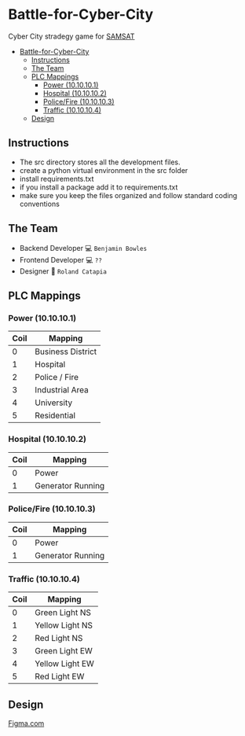 # Battle-for-Cyber-City

Cyber City stradegy game for [SAMSAT](https://www.samsat.org/)

- [Battle-for-Cyber-City](#battle-for-cyber-city)
  - [Instructions](#instructions)
  - [The Team](#the-team)
  - [PLC Mappings](#plc-mappings)
    - [Power (10.10.10.1)](#power-1010101)
    - [Hospital (10.10.10.2)](#hospital-1010102)
    - [Police/Fire (10.10.10.3)](#policefire-1010103)
    - [Traffic (10.10.10.4)](#traffic-1010104)
  - [Design](#design)
  
## Instructions

* The src directory stores all the development files.
* create a python virtual environment in the src folder
* install requirements.txt
* if you install a package add it to requirements.txt
* make sure you keep the files organized and follow standard coding conventions

## The Team

* Backend Developer 💻 `Benjamin Bowles`
* Frontend Developer 💻 `??`
* Designer 🎨 `Roland Catapia`

## PLC Mappings

### Power (10.10.10.1)
| Coil | Mapping           |
| ---- | ----------------- |
| 0    | Business District |
| 1    | Hospital          |
| 2    | Police / Fire     |
| 3    | Industrial Area   |
| 4    | University        |
| 5    | Residential       |

### Hospital (10.10.10.2)

| Coil | Mapping           |
| ---- | ----------------- |
| 0    | Power             |
| 1    | Generator Running |

### Police/Fire (10.10.10.3)

| Coil | Mapping           |
| ---- | ----------------- |
| 0    | Power             |
| 1    | Generator Running |

### Traffic (10.10.10.4)

| Coil | Mapping         |
| ---- | --------------- |
| 0    | Green Light NS  |
| 1    | Yellow Light NS |
| 2    | Red Light NS    |
| 3    | Green Light EW  |
| 4    | Yellow Light EW |
| 5    | Red Light EW    |

## Design
[Figma.com](https://www.figma.com/file/mn40OqTiIRspf0wprOv92w/Cyber-City-Range?node-id=0%3A1&t=ArfQfiEURLy880xD-1)
